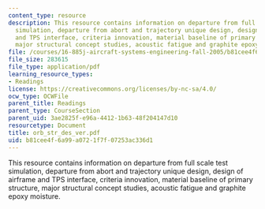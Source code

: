 ```yaml
---
content_type: resource
description: This resource contains information on departure from full scale test
  simulation, departure from abort and trajectory unique design, design of airframe
  and TPS interface, criteria innovation, material baseline of primary structure,
  major structural concept studies, acoustic fatigue and graphite epoxy moisture.
file: /courses/16-885j-aircraft-systems-engineering-fall-2005/b81cee4f6a99a0721f7f07253ac336d1_orb_str_des_ver.pdf
file_size: 283615
file_type: application/pdf
learning_resource_types:
- Readings
license: https://creativecommons.org/licenses/by-nc-sa/4.0/
ocw_type: OCWFile
parent_title: Readings
parent_type: CourseSection
parent_uid: 3ae2825f-e96a-4412-1b63-48f204147d10
resourcetype: Document
title: orb_str_des_ver.pdf
uid: b81cee4f-6a99-a072-1f7f-07253ac336d1
---
```

This resource contains information on departure from full scale test simulation, departure from abort and trajectory unique design, design of airframe and TPS interface, criteria innovation, material baseline of primary structure, major structural concept studies, acoustic fatigue and graphite epoxy moisture.